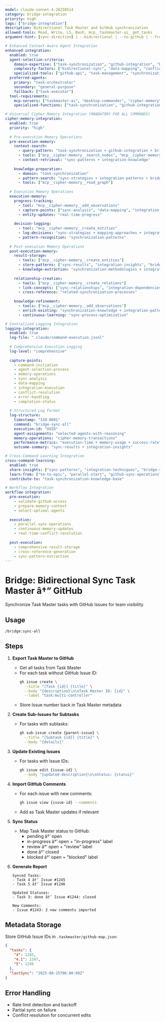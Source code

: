 ```yaml
---
model: claude-sonnet-4-20250514
category: bridge-integration
priority: high
tags: ["bridge-integration"]
description: Bidirectional Task Master and GitHub synchronization
allowed-tools: Read, Write, LS, Bash, mcp__taskmaster-ai__get_tasks
argument-hint: [sync-direction] | --bidirectional | --to-github | --from-github

# Enhanced Context-Aware Agent Integration
enhanced-integration:
  enabled: true
  agent-selection-criteria:
    domain-expertise: ["task-synchronization", "github-integration", "bridge-operations"]
    complexity-factors: ["bidirectional-sync", "data-mapping", "conflict-resolution"]
    specialized-tools: ["github-api", "task-management", "synchronization-tools"]
  preferred-agents:
    primary: "task-orchestrator"
    secondary: "general-purpose"
    fallback: ["task-executor"]
  tool-requirements:
    mcp-servers: ["taskmaster-ai", "desktop-commander", "cipher-memory"]
    specialized-functions: ["task-synchronization", "github-integration"]

# Universal Cipher Memory Integration (MANDATORY FOR ALL COMMANDS)
cipher-memory-integration:
  enabled: true
  priority: "high"
  
  # Pre-execution Memory Operations
  pre-execution-memory:
    context-search:
      - query-pattern: "task-synchronization + github-integration + bridge-operations"
      - tools: ["mcp__cipher-memory__search_nodes", "mcp__cipher-memory__open_nodes"]
      - context-retrieval: "sync-patterns + integration-knowledge"
    
    knowledge-preparation:
      - domain: "task-synchronization"
      - pattern-search: "sync-strategies + integration-patterns + bridge-operations"
      - tools: ["mcp__cipher-memory__read_graph"]
  
  # Execution Memory Operations
  execution-memory:
    progress-tracking:
      - tool: "mcp__cipher-memory__add_observations"
      - capture-points: ["sync-analysis", "data-mapping", "integration-execution"]
      - entity-updates: "real-time-progress"
    
    decision-logging:
      - tool: "mcp__cipher-memory__create_entities"
      - log-decisions: "sync-strategies + mapping-approaches + integration-decisions"
      - pattern-recognition: "synchronization-patterns"
  
  # Post-execution Memory Operations
  post-execution-memory:
    result-storage:
      - tools: ["mcp__cipher-memory__create_entities"]
      - store-patterns: ["sync-results", "integration-insights", "bridge-techniques"]
      - knowledge-extraction: "synchronization-methodologies + integration-patterns"
    
    relationship-creation:
      - tools: ["mcp__cipher-memory__create_relations"]
      - link-concepts: ["sync-relationships", "integration-dependencies", "bridge-connections"]
      - cross-reference: "related-synchronization-processes"
    
    knowledge-refinement:
      - tools: ["mcp__cipher-memory__add_observations"]
      - enrich-existing: "synchronization-knowledge + integration-patterns"
      - continuous-learning: "sync-process-optimization"

# Centralized Logging Integration
logging-integration:
  enabled: true
  log-file: ".claude/command-execution.jsonl"
  
  # Comprehensive Execution Logging
  log-level: "comprehensive"
  
  capture-points:
    - command-initiation
    - agent-selection-process
    - memory-operations
    - sync-analysis
    - data-mapping
    - integration-execution
    - conflict-resolution
    - error-handling
    - completion-status
  
  # Structured Log Format
  log-structure:
    timestamp: "ISO-8601"
    command: "bridge-sync-all"
    execution-id: "UUID"
    agent-assignments: "selected-agents-with-reasoning"
    memory-operations: "cipher-memory-transactions"
    performance-metrics: "execution-time + memory-usage + success-rate"
    outcome-summary: "sync-results + integration-insights"

# Cross-Command Learning Integration
cross-command-learning:
  enabled: true
  share-insights: ["sync-patterns", "integration-techniques", "bridge-strategies"]
  learn-from: ["tm-to-epic", "parallel-start", "github-sync-operations"]
  contribute-to: "task-synchronization-knowledge-base"

# Workflow Integration
workflow-integration:
  pre-execution:
    - validate-github-access
    - prepare-memory-context
    - select-optimal-agents
  
  execution:
    - parallel-sync-operations
    - continuous-memory-updates
    - real-time-conflict-resolution
  
  post-execution:
    - comprehensive-result-storage
    - cross-reference-generation
    - sync-pattern-extraction
---
```


# Bridge: Bidirectional Sync Task Master â†” GitHub

Synchronize Task Master tasks with GitHub Issues for team visibility.

## Usage
```
/bridge:sync-all
```

## Steps

1. **Export Task Master to GitHub**
   - Get all tasks from Task Master
   - For each task without GitHub Issue ID:
     ```bash
     gh issue create \
       --title "[Task {id}] {title}" \
       --body "{description}\n\nTask Master ID: {id}" \
       --label "task:multi-controller"
     ```
   - Store Issue number back in Task Master metadata

2. **Create Sub-Issues for Subtasks**
   - For tasks with subtasks:
     ```bash
     gh sub-issue create {parent-issue} \
       --title "[Subtask {id}] {title}" \
       --body "{details}"
     ```

3. **Update Existing Issues**
   - For tasks with Issue IDs:
     ```bash
     gh issue edit {issue-id} \
       --body "{updated-description}\n\nStatus: {status}"
     ```

4. **Import GitHub Comments**
   - For each issue with new comments:
     ```bash
     gh issue view {issue-id} --comments
     ```
   - Add as Task Master updates if relevant

5. **Sync Status**
   - Map Task Master status to GitHub:
     - pending â†’ open
     - in-progress â†’ open + "in-progress" label
     - review â†’ open + "review" label
     - done â†’ closed
     - blocked â†’ open + "blocked" label

6. **Generate Report**
   ```
   Synced Tasks:
   - Task 4 â†’ Issue #1245
   - Task 5 â†’ Issue #1246
   
   Updated Statuses:
   - Task 3: done â†’ Issue #1244: closed
   
   New Comments:
   - Issue #1243: 2 new comments imported
   ```

## Metadata Storage

Store GitHub Issue IDs in `.taskmaster/github-map.json`:
```json
{
  "tasks": {
    "4": 1245,
    "4.1": 1247,
    "5": 1246
  },
  "lastSync": "2025-08-25T06:00:00Z"
}
```

## Error Handling
- Rate limit detection and backoff
- Partial sync on failure
- Conflict resolution for concurrent edits


